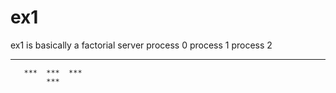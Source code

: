 ex1
===

ex1 is basically a factorial server
 process 0
 process 1
 process 2
  ***  ***  ***  ***  ***
       ***  ***  ***
            ***
  
